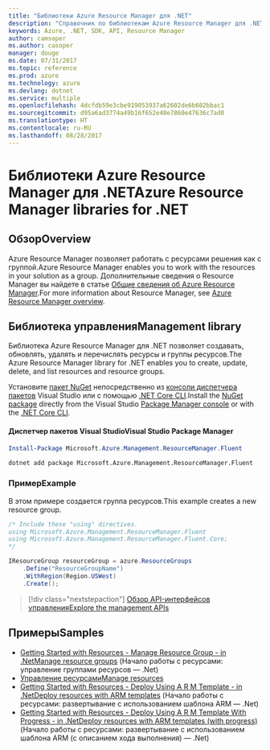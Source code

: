 ```yaml
---
title: "Библиотеки Azure Resource Manager для .NET"
description: "Справочник по библиотекам Azure Resource Manager для .NET"
keywords: Azure, .NET, SDK, API, Resource Manager
author: camsoper
ms.author: casoper
manager: douge
ms.date: 07/31/2017
ms.topic: reference
ms.prod: azure
ms.technology: azure
ms.devlang: dotnet
ms.service: multiple
ms.openlocfilehash: 4dcfdb59e3cbe919053937a62602de6b602bbac1
ms.sourcegitcommit: d95a6ad3774a49b16f652e40e7860e47636c7ad0
ms.translationtype: HT
ms.contentlocale: ru-RU
ms.lasthandoff: 08/28/2017
---
```

# <a name="azure-resource-manager-libraries-for-net"></a><span data-ttu-id="c1737-104">Библиотеки Azure Resource Manager для .NET</span><span class="sxs-lookup"><span data-stu-id="c1737-104">Azure Resource Manager libraries for .NET</span></span>

## <a name="overview"></a><span data-ttu-id="c1737-105">Обзор</span><span class="sxs-lookup"><span data-stu-id="c1737-105">Overview</span></span>

<span data-ttu-id="c1737-106">Azure Resource Manager позволяет работать с ресурсами решения как с группой.</span><span class="sxs-lookup"><span data-stu-id="c1737-106">Azure Resource Manager enables you to work with the resources in your solution as a group.</span></span>  <span data-ttu-id="c1737-107">Дополнительные сведения о Resource Manager вы найдете в статье [Общие сведения об Azure Resource Manager](https://docs.microsoft.com/azure/azure-resource-manager/resource-group-overview).</span><span class="sxs-lookup"><span data-stu-id="c1737-107">For more information about Resource Manager, see [Azure Resource Manager overview](https://docs.microsoft.com/azure/azure-resource-manager/resource-group-overview).</span></span>

## <a name="management-library"></a><span data-ttu-id="c1737-108">Библиотека управления</span><span class="sxs-lookup"><span data-stu-id="c1737-108">Management library</span></span>

<span data-ttu-id="c1737-109">Библиотека Azure Resource Manager для .NET позволяет создавать, обновлять, удалять и перечислять ресурсы и группы ресурсов.</span><span class="sxs-lookup"><span data-stu-id="c1737-109">The Azure Resource Manager library for .NET enables you to create, update, delete, and list resources and resource groups.</span></span>

<span data-ttu-id="c1737-110">Установите [пакет NuGet](https://www.nuget.org/packages/Microsoft.Azure.Management.ResourceManager.Fluent) непосредственно из [консоли диспетчера пакетов][PackageManager] Visual Studio или с помощью [.NET Core CLI][DotNetCLI].</span><span class="sxs-lookup"><span data-stu-id="c1737-110">Install the [NuGet package](https://www.nuget.org/packages/Microsoft.Azure.Management.ResourceManager.Fluent) directly from the Visual Studio [Package Manager console][PackageManager] or with the [.NET Core CLI][DotNetCLI].</span></span>

#### <a name="visual-studio-package-manager"></a><span data-ttu-id="c1737-111">Диспетчер пакетов Visual Studio</span><span class="sxs-lookup"><span data-stu-id="c1737-111">Visual Studio Package Manager</span></span>

```powershell
Install-Package Microsoft.Azure.Management.ResourceManager.Fluent
```

```bash
dotnet add package Microsoft.Azure.Management.ResourceManager.Fluent
```

### <a name="example"></a><span data-ttu-id="c1737-112">Пример</span><span class="sxs-lookup"><span data-stu-id="c1737-112">Example</span></span>

<span data-ttu-id="c1737-113">В этом примере создается группа ресурсов.</span><span class="sxs-lookup"><span data-stu-id="c1737-113">This example creates a new resource group.</span></span>

```csharp
/* Include these "using" directives.
using Microsoft.Azure.Management.ResourceManager.Fluent
using Microsoft.Azure.Management.ResourceManager.Fluent.Core;
*/

IResourceGroup resourceGroup = azure.ResourceGroups
    .Define("ResourceGroupName")
    .WithRegion(Region.USWest)
    .Create();
```

> [!div class="nextstepaction"]
> [<span data-ttu-id="c1737-114">Обзор API-интерфейсов управления</span><span class="sxs-lookup"><span data-stu-id="c1737-114">Explore the management APIs</span></span>](/dotnet/api/overview/azure/resources/management)


## <a name="samples"></a><span data-ttu-id="c1737-115">Примеры</span><span class="sxs-lookup"><span data-stu-id="c1737-115">Samples</span></span>

* [<span data-ttu-id="c1737-116">Getting Started with Resources - Manage Resource Group - in .Net</span><span class="sxs-lookup"><span data-stu-id="c1737-116">Manage resource groups</span></span>](https://github.com/Azure-Samples/resources-dotnet-manage-resource-group) (Начало работы с ресурсами: управление группами ресурсов — .Net)
* [<span data-ttu-id="c1737-117">Управление ресурсами</span><span class="sxs-lookup"><span data-stu-id="c1737-117">Manage resources</span></span>](https://github.com/Azure-Samples/resources-dotnet-manage-resource)
* [<span data-ttu-id="c1737-118">Getting Started with Resources - Deploy Using A R M Template - in .Net</span><span class="sxs-lookup"><span data-stu-id="c1737-118">Deploy resources with ARM templates</span></span>](https://github.com/Azure-Samples/resources-dotnet-deploy-using-arm-template) (Начало работы с ресурсами: развертывание с использованием шаблона ARM — .Net)
* [<span data-ttu-id="c1737-119">Getting Started with Resources - Deploy Using A R M Template With Progress - in .Net</span><span class="sxs-lookup"><span data-stu-id="c1737-119">Deploy resources with ARM templates (with progress)</span></span>](https://github.com/Azure-Samples/resources-dotnet-deploy-using-arm-template-with-progress) (Начало работы с ресурсами: развертывание с использованием шаблона ARM (с описанием хода выполнения) — .Net)


[PackageManager]: https://docs.microsoft.com/nuget/tools/package-manager-console
[DotNetCLI]: https://docs.microsoft.com/en-us/dotnet/core/tools/dotnet-add-package
